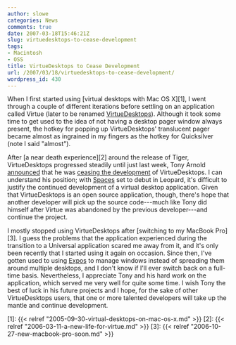 ```yaml
---
author: slowe
categories: News
comments: true
date: 2007-03-18T15:46:21Z
slug: virtuedesktops-to-cease-development
tags:
- Macintosh
- OSS
title: VirtueDesktops to Cease Development
url: /2007/03/18/virtuedesktops-to-cease-development/
wordpress_id: 430
---
```


When I first started using [virtual desktops with Mac OS X][1], I went through a couple of different iterations before settling on an application called Virtue (later to be renamed [VirtueDesktops](http://www.virtuedesktops.info/)). Although it took some time to get used to the idea of not having a desktop pager window always present, the hotkey for popping up VirtueDesktops' translucent pager became almost as ingrained in my fingers as the hotkey for Quicksilver (note I said "almost").

After [a near death experience][2] around the release of Tiger, VirtueDesktops progressed steadily until just last week, Tony Arnold [announced](http://virtuedesktops.info/index.php/2007/03/11/virtuedesktops-the-end-for-now/) that he was [ceasing the development](http://forums.cocoaforge.com/viewtopic.php?t=12392) of VirtueDesktops. I can understand his position; with [Spaces](http://www.apple.com/macosx/leopard/spaces.html) set to debut in Leopard, it's difficult to justify the continued development of a virtual desktop application. Given that VirtueDesktops is an open source application, though, there's hope that another developer will pick up the source code---much like Tony did himself after Virtue was abandoned by the previous developer---and continue the project.

I mostly stopped using VirtueDesktops after [switching to my MacBook Pro][3]. I guess the problems that the application experienced during the transition to a Universal application scared me away from it, and it's only been recently that I started using it again on occasion. Since then, I've gotten used to using [Expos](http://www.apple.com/macosx/features/expose/) to manage windows instead of spreading them around multiple desktops, and I don't know if I'll ever switch back on a full-time basis. Nevertheless, I appreciate Tony and his hard work on the application, which served me very well for quite some time. I wish Tony the best of luck in his future projects and I hope, for the sake of other VirtueDesktops users, that one or more talented developers will take up the mantle and continue development.

[1]: {{< relref "2005-09-30-virtual-desktops-on-mac-os-x.md" >}}
[2]: {{< relref "2006-03-11-a-new-life-for-virtue.md" >}}
[3]: {{< relref "2006-10-27-new-macbook-pro-soon.md" >}}

